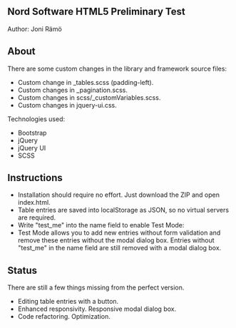 Nord Software HTML5 Preliminary Test
-
Author: Joni Rämö

About
-
There are some custom changes in the library and framework source files:
* Custom change in _tables.scss (padding-left).
* Custom changes in _pagination.scss.
* Custom changes in scss/_customVariables.scss.
* Custom changes in jquery-ui.css.

Technologies used:
* Bootstrap
* jQuery
* jQuery UI
* SCSS

Instructions
-
* Installation should require no effort. Just download the ZIP and open index.html.
* Table entries are saved into localStorage as JSON, so no virtual servers are required.
* Write "test_me" into the name field to enable Test Mode:
 * Test Mode allows you to add new entries without form validation and remove these entries without the modal dialog box. Entries without "test_me" in the name field are still removed with a modal dialog box.

Status
-
There are still a few things missing from the perfect version.
* Editing table entries with a button.
* Enhanced responsivity. Responsive modal dialog box.
* Code refactoring. Optimization.
